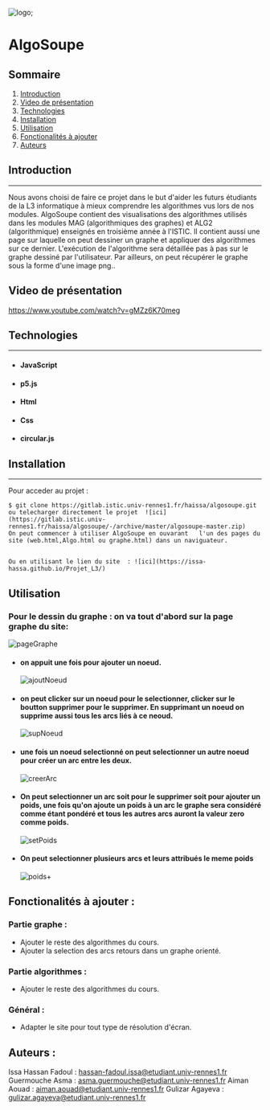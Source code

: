 ![logo](images/logo.png);

# AlgoSoupe

## Sommaire

1. [Introduction](#Introduction)
2. [Video de présentation](#video-de-présentation)
3. [Technologies](#technologies)
4. [Installation](#installation)
5. [Utilisation](#Utilisation)
6. [Fonctionalités à ajouter](#Auteurs)
7. [Auteurs](#Utilisation)

## Introduction

---

Nous avons choisi de faire ce projet dans le but d'aider les futurs étudiants de la L3 informatique à mieux comprendre les algorithmes vus lors de nos modules.
AlgoSoupe contient des visualisations des algorithmes utilisés dans les modules MAG (algorithmiques des graphes) et ALG2 (algorithmique) enseignés en troisième année à l'ISTIC. Il contient aussi une page sur laquelle on peut dessiner un graphe et appliquer des algorithmes sur ce dernier. L'exécution de l'algorithme sera détaillée pas à pas sur le graphe dessiné par l'utilisateur. Par ailleurs, on peut récupérer le graphe sous la forme d'une image png..

## Video de présentation

https://www.youtube.com/watch?v=gMZz6K70meg

## Technologies

---

- #### JavaScript
- #### p5.js
- #### Html
- #### Css
- #### circular.js

## Installation

---

Pour acceder au projet  :

```
$ git clone https://gitlab.istic.univ-rennes1.fr/haissa/algosoupe.git ou telecharger directement le projet  ![ici](https://gitlab.istic.univ-rennes1.fr/haissa/algosoupe/-/archive/master/algosoupe-master.zip)
On peut commencer à utiliser AlgoSoupe en ouvarant   l'un des pages du site (web.html,Algo.html ou graphe.html) dans un naviguateur.


Ou en utilisant le lien du site  : ![ici](https://issa-hassa.github.io/Projet_L3/)

```

## Utilisation

### Pour le dessin du graphe : on va tout d'abord sur la page graphe du site:

![pageGraphe](images/algoPage.png)

- #### on appuit une fois pour ajouter un noeud.
  ![ajoutNoeud](images/ajouterNOEUD.gif)
- #### on peut clicker sur un noeud pour le selectionner, clicker sur le boutton supprimer pour le supprimer. En supprimant un noeud on supprime aussi tous les arcs liés à ce neoud.
  ![supNoeud](images/supNoeud.gif)
- #### une fois un noeud selectionné on peut selectionner un autre noeud pour créer un arc entre les deux.
  ![creerArc](images/ajoutArc.gif)
- #### On peut selectionner un arc soit pour le supprimer soit pour ajouter un poids, une fois qu'on ajoute un poids à un arc le graphe sera considéré comme étant pondéré et tous les autres arcs auront la valeur zero comme poids.
  ![setPoids](images/supPoids.gif)
- #### On peut selectionner plusieurs arcs et leurs attribués le meme poids
  ![poids+](images/poids%2B.gif)

## Fonctionalités à ajouter :

### Partie graphe :

- Ajouter le reste des algorithmes du cours.
- Ajouter la selection des arcs retours dans un graphe orienté.

### Partie algorithmes :

- Ajouter le reste des algorithmes du cours.

### Général :

- Adapter le site pour tout type de résolution d'écran.

## Auteurs :

Issa Hassan Fadoul : hassan-fadoul.issa@etudiant.univ-rennes1.fr
Guermouche Asma : asma.guermouche@etudiant.univ-rennes1.fr
Aiman Aouad : aiman.aouad@etudiant.univ-rennes1.fr
Gulizar Agayeva : gulizar.agayeva@etudiant.univ-rennes1.fr
